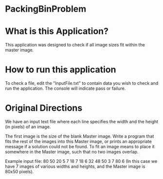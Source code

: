 # PackingBinProblem

# What is this Application?
This application was designed to check if all image sizes fit within the master image.

# How to run this application
To check a file, edit the "InputFile.txt" to contain data you wish to check and run the application. 
The console will indicate pass or failure. 


# Original Directions
We have an input text file where each line specifies the width and the height (in pixels) of an image.

The first image is the size of the blank Master image. 
Write a program that fits the rest of the images into this Master image, or prints an appropriate message if a solution could not be found. 
To fit an image means to place it somewhere in the Master image, such that no two images overlap.

Example input file:
80 50
20 5
7 18
7 18
6 32
48 50
3 7
80 6
(In this case we have 7 images of various widths and heights, and the Master image is 80x50
pixels).